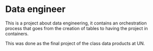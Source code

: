 # Data engineer

This is a project about data engineering, it contains an orchestration process that goes from the creation of tables to having the project in containers.

This was done as the final project of the class data products at UN.
